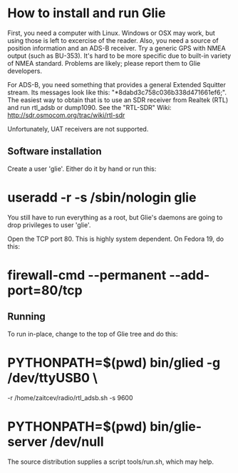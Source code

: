 How to install and run Glie
===========================

First, you need a computer with Linux. Windows or OSX may work, but
using those is left to excercise of the reader. Also, you need a source
of position information and an ADS-B receiver. Try a generic GPS with
NMEA output (such as BU-353). It's hard to be more specific due to built-in
variety of NMEA standard. Problems are likely; please report them to Glie
developers.

For ADS-B, you need something that provides a general Extended Squitter
stream. Its messages look like this: "*8dabd3c758c036b338d471661ef6;".
The easiest way to obtain that is to use an SDR receiver from Realtek (RTL)
and run rtl_adsb or dump1090. See the "RTL-SDR" Wiki:
 http://sdr.osmocom.org/trac/wiki/rtl-sdr

Unfortunately, UAT receivers are not supported.

Software installation
---------------------

Create a user 'glie'. Either do it by hand or run this:

 # useradd -r -s /sbin/nologin glie

You still have to run everything as a root, but Glie's daemons are going
to drop privileges to user 'glie'.

Open the TCP port 80. This is highly system dependent. On Fedora 19,
do this:

 # firewall-cmd --permanent --add-port=80/tcp

Running
-------

To run in-place, change to the top of Glie tree and do this:

# PYTHONPATH=$(pwd) bin/glied -g /dev/ttyUSB0 \
   -r /home/zaitcev/radio/rtl_adsb.sh -s 9600
# PYTHONPATH=$(pwd) bin/glie-server /dev/null

The source distribution supplies a script tools/run.sh, which may help.
